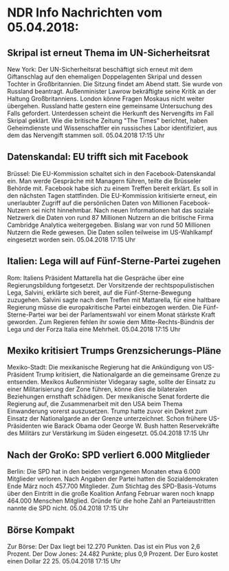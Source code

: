 # NDR Info Nachrichten vom 05.04.2018:


## Skripal ist erneut Thema im UN-Sicherheitsrat
New York: Der UN-Sicherheitsrat beschäftigt sich erneut mit dem Giftanschlag auf den ehemaligen Doppelagenten Skripal und dessen Tochter in Großbritannien. Die Sitzung findet am Abend statt. Sie wurde von Russland beantragt. Außenminister Lawrow bekräftigte seine Kritik an der Haltung Großbritanniens. London könne Fragen Moskaus nicht weiter übergehen. Russland hatte gestern eine gemeinsame Untersuchung des Falls gefordert. Unterdessen scheint die Herkunft des Nervengifts im Fall Skripal geklärt. Wie die britische Zeitung "The Times" berichtet, haben Geheimdienste und Wissenschaftler ein russisches Labor identifiziert, aus dem das Nervengift stammen soll. 05.04.2018 17:15 Uhr 

## Datenskandal: EU trifft sich mit Facebook
Brüssel: Die EU-Kommission schaltet sich in den Facebook-Datenskandal ein. Man werde Gespräche mit Managern führen, teilte die Brüsseler Behörde mit. Facebook habe sich zu einem Treffen bereit erklärt. Es soll in den nächsten Tagen stattfinden. Die EU-Kommission kritisierte erneut, ein unerlaubter Zugriff auf die persönlichen Daten von Millionen Facebook-Nutzern sei nicht hinnehmbar. Nach neuen Informationen hat das soziale Netzwerk die Daten von rund 87 Millionen Nutzern an die britische Firma Cambridge Analytica weitergegeben. Bislang war von rund 50 Millionen Nutzern die Rede gewesen. Die Daten sollen teilweise im US-Wahlkampf eingesetzt worden sein. 05.04.2018 17:15 Uhr 

## Italien: Lega will auf Fünf-Sterne-Partei zugehen
Rom: Italiens Präsident Mattarella hat die Gespräche über eine Regierungsbildung fortgesetzt. Der Vorsitzende der rechtspopulistischen Lega, Salvini, erklärte sich bereit, auf die Fünf-Sterne-Bewegung zuzugehen. Salvini sagte nach dem Treffen mit Mattarella, für eine haltbare Regierung müsse die europakritische Partei einbezogen werden. Die Fünf-Sterne-Partei war bei der Parlamentswahl vor einem Monat stärkste Kraft geworden. Zum Regieren fehlen ihr sowie dem Mitte-Rechts-Bündnis der Lega und der Forza Italia eine Mehrheit. 05.04.2018 17:15 Uhr 

## Mexiko kritisiert Trumps Grenzsicherungs-Pläne
Mexiko-Stadt: Die mexikanische Regierung hat die Ankündigung von US-Präsident Trump kritisiert, die Nationalgarde an die gemeinsame Grenze zu entsenden. Mexikos Außenminister Videgaray sagte, sollte der Einsatz zu einer Militarisierung der Zone führen, könne dies die bilateralen Beziehungen ernsthaft schädigen. Der mexikanische Senat forderte die Regierung auf, die Zusammenarbeit mit den USA beim Thema Einwanderung vorerst auszusetzen. Trump hatte zuvor ein Dekret zum Einsatz der Nationalgarde an der Grenze unterzeichnet. Schon frühere US-Präsidenten wie Barack Obama oder George W. Bush hatten Reservekräfte des Militärs zur Verstärkung im Süden eingesetzt. 05.04.2018 17:15 Uhr 

## Nach der GroKo: SPD verliert 6.000 Mitglieder
Berlin: Die SPD hat in den beiden vergangenen Monaten etwa 6.000 Mitglieder verloren. Nach Angaben der Partei hatten die Sozialdemokraten Ende März noch 457.700 Mitglieder. Zum Stichtag des SPD-Basis-Votums über den Eintritt in die große Koalition Anfang Februar waren noch knapp 464.000 Menschen Mitglied. Gründe für die hohe Zahl an Parteiaustritten nannte die SPD nicht. 05.04.2018 17:15 Uhr 

## Börse Kompakt
Zur Börse: Der Dax liegt bei 12.270 Punkten. Das ist ein Plus von 2,6 Prozent. Der Dow Jones: 24.482 Punkte; plus 0,9 Prozent. Der Euro kostet einen Dollar 22 25. 05.04.2018 17:15 Uhr 
